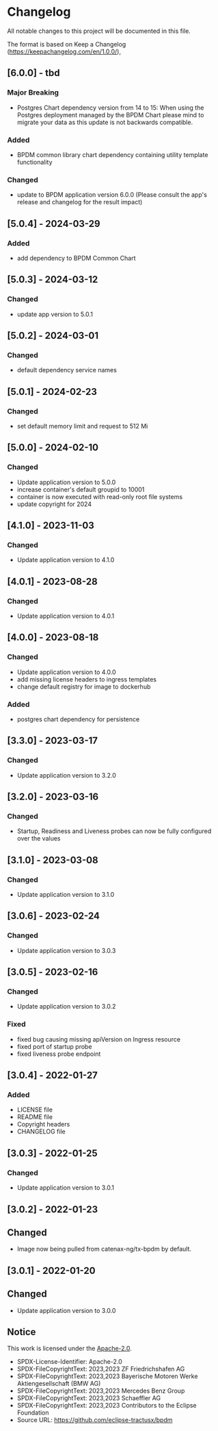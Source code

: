 # Changelog

All notable changes to this project will be documented in this file.

The format is based on Keep a Changelog (https://keepachangelog.com/en/1.0.0/),

## [6.0.0] - tbd

### Major Breaking

- Postgres Chart dependency version from 14 to 15: When using the Postgres deployment managed by the BPDM Chart please mind to migrate your data as this update is not backwards compatible.

### Added

- BPDM common library chart dependency containing utility template functionality

### Changed

- update to BPDM application version 6.0.0 (Please consult the app's release and changelog for the result impact)

## [5.0.4] - 2024-03-29

### Added

- add dependency to BPDM Common Chart

## [5.0.3] - 2024-03-12

### Changed

- update app version to 5.0.1

## [5.0.2] - 2024-03-01

### Changed

- default dependency service names

## [5.0.1] - 2024-02-23

### Changed

- set default memory limit and request to 512 Mi

## [5.0.0] - 2024-02-10

### Changed

- Update application version to 5.0.0
- increase container's default groupid to 10001
- container is now executed with read-only root file systems
- update copyright for 2024

## [4.1.0] - 2023-11-03

### Changed

- Update application version to 4.1.0

## [4.0.1] - 2023-08-28

### Changed

- Update application version to 4.0.1

## [4.0.0] - 2023-08-18

### Changed

- Update application version to 4.0.0
- add missing license headers to ingress templates
- change default registry for image to dockerhub

### Added

- postgres chart dependency for persistence

## [3.3.0] - 2023-03-17

### Changed

- Update application version to 3.2.0

## [3.2.0] - 2023-03-16

### Changed

- Startup, Readiness and Liveness probes can now be fully configured over the values

## [3.1.0] - 2023-03-08

### Changed

- Update application version to 3.1.0

## [3.0.6] - 2023-02-24

### Changed

- Update application version to 3.0.3

## [3.0.5] - 2023-02-16

### Changed

- Update application version to 3.0.2

### Fixed

- fixed bug causing missing apiVersion on Ingress resource
- fixed port of startup probe
- fixed liveness probe endpoint

## [3.0.4] - 2022-01-27

### Added

- LICENSE file
- README file
- Copyright headers
- CHANGELOG file

## [3.0.3] - 2022-01-25

### Changed

- Update application version to 3.0.1

## [3.0.2] - 2022-01-23

## Changed

- Image now being pulled from catenax-ng/tx-bpdm by default.

## [3.0.1] - 2022-01-20

## Changed

- Update application version to 3.0.0

## Notice

This work is licensed under the [Apache-2.0](https://www.apache.org/licenses/LICENSE-2.0).

- SPDX-License-Identifier: Apache-2.0
- SPDX-FileCopyrightText: 2023,2023 ZF Friedrichshafen AG
- SPDX-FileCopyrightText: 2023,2023 Bayerische Motoren Werke Aktiengesellschaft (BMW AG)
- SPDX-FileCopyrightText: 2023,2023 Mercedes Benz Group
- SPDX-FileCopyrightText: 2023,2023 Schaeffler AG
- SPDX-FileCopyrightText: 2023,2023 Contributors to the Eclipse Foundation
- Source URL: https://github.com/eclipse-tractusx/bpdm
